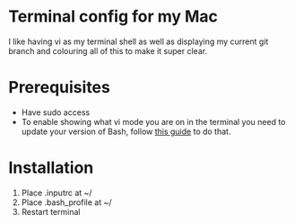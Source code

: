 # Terminal config for my Mac
I like having vi as my terminal shell as well as displaying my current git branch and colouring all of this to make it super clear.

# Prerequisites
* Have sudo access
* To enable showing what vi mode you are on in the terminal you need to update your version of Bash, follow [this guide](https://github.com/Toberumono/Miscellaneous/wiki/Installing-Bash-4.3-on-Mac-OSX) to do that.

# Installation
1. Place .inputrc at ~/
2. Place .bash_profile at ~/
3. Restart terminal
